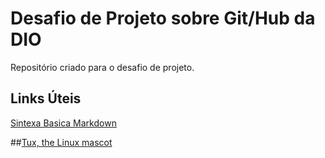 # Desafio de Projeto sobre Git/Hub da DIO
Repositório criado para o desafio de projeto.

## Links Úteis
[Sintexa Basica Markdown](https://www.markdownguide.org/basic-syntax/)

##[Tux, the Linux mascot](/assets/images/tux.png)
